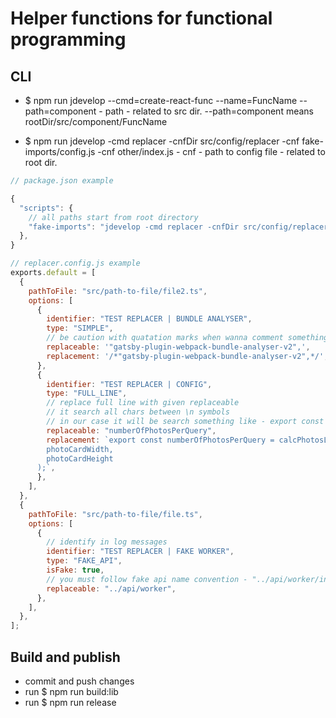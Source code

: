 # Helper functions for functional programming

## CLI

- $ npm run jdevelop --cmd=create-react-func --name=FuncName --path=component - path - related to src dir. --path=component means rootDir/src/component/FuncName

- $ npm run jdevelop -cmd replacer -cnfDir src/config/replacer -cnf fake-imports/config.js -cnf other/index.js - cnf - path to config file - related to root dir.

```javascript
// package.json example

{
  "scripts": {
    // all paths start from root directory
    "fake-imports": "jdevelop -cmd replacer -cnfDir src/config/replacer -cnf fake-imports/config.js -cnf other/index.js",
  },
}
```

```javascript
// replacer.config.js example
exports.default = [
  {
    pathToFile: "src/path-to-file/file2.ts",
    options: [
      {
        identifier: "TEST REPLACER | BUNDLE ANALYSER",
        type: "SIMPLE",
        // be caution with quatation marks when wanna comment something
        replaceable: '"gatsby-plugin-webpack-bundle-analyser-v2",',
        replacement: '/*"gatsby-plugin-webpack-bundle-analyser-v2",*/',
      },
      {
        identifier: "TEST REPLACER | CONFIG",
        type: "FULL_LINE",
        // replace full line with given replaceable
        // it search all chars between \n symbols
        // in our case it will be search something like - export const numberOfPhotosPerQuery = 9;
        replaceable: "numberOfPhotosPerQuery",
        replacement: `export const numberOfPhotosPerQuery = calcPhotosLimitPerQuery(
        photoCardWidth,
        photoCardHeight
      );`,
      },
    ],
  },
  {
    pathToFile: "src/path-to-file/file.ts",
    options: [
      {
        // identify in log messages
        identifier: "TEST REPLACER | FAKE WORKER",
        type: "FAKE_API",
        isFake: true,
        // you must follow fake api name convention - "../api/worker/index.fake
        replaceable: "../api/worker",
      },
    ],
  },
];
```

## Build and publish

- commit and push changes
- run $ npm run build:lib
- run $ npm run release
